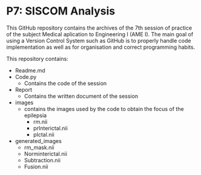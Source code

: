 # P7: SISCOM Analysis

This GitHub repository contains the archives of the 7th session of practice of the subject Medical aplication to Engineering I (AME I). The main goal of using a Version Control System such as GitHub is to properly handle code implementation as well as for organisation and correct programming habits.

This repository contains:

* Readme.md
* Code.py 
  * Contains the code of the session
* Report
  * Contains the written document of the session
* images
  * contains the images used by the code to obtain the focus of the epilepsia
    * rm.nii
    * prInterictal.nii
    * pIctal.nii
* generated_images
  * rm_mask.nii
  * Norminterictal.nii
  * Subtraction.nii
  * Fusion.nii